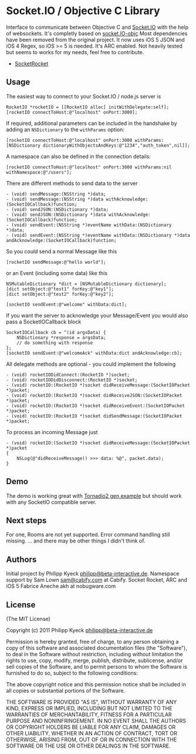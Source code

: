 # Socket.IO / Objective C Library

  Interface to communicate between Objective C and [Socket.IO](http://socket.io/) 
  with the help of websockets. It's completly based on [socket.IO-objc](https://raw.github.com/pkyeck/socket.IO-objc)
  Most dependencies have been removed from the original project.
  It now uses iOS 5 JSON and iOS 4 Regex, so iOS >= 5 is needed.
  It's ARC enabled.
  Not heavily tested but seems to works for my needs, feel free to contribute.

   * [SocketRocket](https://github.com/square/SocketRocket)

## Usage

  The easiest way to connect to your Socket.IO / node.js server is

    RocketIO *rocketIO = [[RocketIO alloc] initWithDelegate:self];
    [rocketIO connectToHost:@"localhost" onPort:3000];

  If required, additional parameters can be included in the handshake by adding an `NSDictionary` to the `withParams` option:

    [rocketIO connectToHost:@"localhost" onPort:3000 withParams:[NSDictionary dictionaryWithObjectsAndKeys:@"1234","auth_token",nil]];

  A namespace can also be defined in the connection details:

    [rocketIO connectToHost:@"localhost" onPort:3000 withParams:nil withNamespace:@"/users"];

  There are different methods to send data to the server 

    - (void) sendMessage:(NSString *)data;
	- (void) sendMessage:(NSString *)data withAcknowledge:(SocketIOCallback)function;
	- (void) sendJSON:(NSDictionary *)data;
	- (void) sendJSON:(NSDictionary *)data withAcknowledge:(SocketIOCallback)function;
	- (void) sendEvent:(NSString *)eventName withData:(NSDictionary *)data;
	- (void) sendEvent:(NSString *)eventName withData:(NSDictionary *)data andAcknowledge:(SocketIOCallback)function;
	
  So you could send a normal Message like this

    [rocketIO sendMessage:@"hello world"];

  or an Event (including some data) like this

    NSMutableDictionary *dict = [NSMutableDictionary dictionary];
	[dict setObject:@"test1" forKey:@"key1"];
	[dict setObject:@"test2" forKey:@"key2"];
	
	[socketIO sendEvent:@"welcome" withData:dict];
	
  If you want the server to acknowledge your Message/Event you would also pass a SocketIOCallback block
	
	SocketIOCallback cb = ^(id argsData) {
		NSDictionary *response = argsData;
		// do something with response
	};
	[socketIO sendEvent:@"welcomeAck" withData:dict andAcknowledge:cb];
	
  All delegate methods are optional - you could implement the following

    - (void) rocketIODidConnect:(RocketIO *)socket;
	- (void) rocketIODidDisconnect:(RocketIO *)socket;
	- (void) rocketIO:(RocketIO *)socket didReceiveMessage:(SocketIOPacket *)packet;
	- (void) rocketIO:(RocketIO *)socket didReceiveJSON:(SocketIOPacket *)packet;
	- (void) rocketIO:(RocketIO *)socket didReceiveEvent:(SocketIOPacket *)packet;
	- (void) rocketIO:(RocketIO *)socket didSendMessage:(SocketIOPacket *)packet;

  To process an incoming Message just

    - (void) rocketIO:(SocketIO *)socket didReceiveMessage:(SocketIOPacket *)packet
	{
	    NSLog(@"didReceiveMessage() >>> data: %@", packet.data);
	}

## Demo

  The demo is working great with [Tornadio2 gen example](https://github.com/mrjoes/tornadio2/)
  but should work with any SocketIO compatible server.
  
## Next steps

  For one, Rooms are not yet supported.
  Error command handling still missing.
  ... and there may be other things I didn't think of.

## Authors

Initial project by Philipp Kyeck <philipp@beta-interactive.de>.
Namespace support by Sam Lown <sam@cabify.com> at Cabify.
Socket Rocket, ARC and iOS 5 Fabrice Aneche akh at nobugware.com

## License 

(The MIT License)

Copyright (c) 2011 Philipp Kyeck <philipp@beta-interactive.de>

Permission is hereby granted, free of charge, to any person obtaining a copy
of this software and associated documentation files (the "Software"), to deal
in the Software without restriction, including without limitation the rights
to use, copy, modify, merge, publish, distribute, sublicense, and/or sell
copies of the Software, and to permit persons to whom the Software is
furnished to do so, subject to the following conditions:

The above copyright notice and this permission notice shall be included in
all copies or substantial portions of the Software.
 
THE SOFTWARE IS PROVIDED "AS IS", WITHOUT WARRANTY OF ANY KIND, EXPRESS OR
IMPLIED, INCLUDING BUT NOT LIMITED TO THE WARRANTIES OF MERCHANTABILITY,
FITNESS FOR A PARTICULAR PURPOSE AND NONINFRINGEMENT. IN NO EVENT SHALL THE
AUTHORS OR COPYRIGHT HOLDERS BE LIABLE FOR ANY CLAIM, DAMAGES OR OTHER 
LIABILITY, WHETHER IN AN ACTION OF CONTRACT, TORT OR OTHERWISE, ARISING FROM,
OUT OF OR IN CONNECTION WITH THE SOFTWARE OR THE USE OR OTHER DEALINGS IN
THE SOFTWARE.